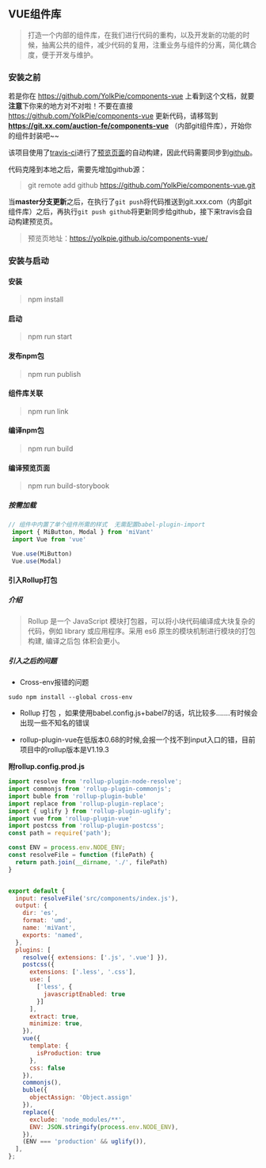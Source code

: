 ## VUE组件库

> 打造一个内部的组件库，在我们进行代码的重构，以及开发新的功能的时候，抽离公共的组件，减少代码的复用，注重业务与组件的分离，简化耦合度，便于开发与维护。

### 安装之前
若是你在 https://github.com/YolkPie/components-vue 上看到这个文档，就要**注意**下你来的地方对不对啦！不要在直接 https://github.com/YolkPie/components-vue 更新代码，请移驾到 **https://git.xx.com/auction-fe/components-vue** （内部git组件库），开始你的组件封装吧~~   

该项目使用了[travis-ci](https://travis-ci.org/)进行了[预览页面](https://yolkpie.github.io/components-vue/)的自动构建，因此代码需要同步到[github](https://github.com/YolkPie/components-vue)。

代码克隆到本地之后，需要先增加github源：

> git remote add github https://github.com/YolkPie/components-vue.git

当<b>master分支更新</b>之后，在执行了`git push`将代码推送到git.xxx.com（内部git组件库）之后，再执行`git push github`将更新同步给github，接下来travis会自动构建预览页。

> 预览页地址：https://yolkpie.github.io/components-vue/

### 安装与启动

#### 安装

> npm install

#### 启动

> npm run start

#### 发布npm包

> npm run publish

#### 组件库关联

> npm run link

#### 编译npm包

> npm run build

#### 编译预览页面

> npm run build-storybook



##### 按需加载

```js
// 组件中内置了单个组件所需的样式  无需配置babel-plugin-import
 import { MiButton, Modal } from 'miVant'
 import Vue from 'vue'

 Vue.use(MiButton)
 Vue.use(Modal)
```



#### 引入Rollup打包

##### 介绍

> Rollup 是一个 JavaScript 模块打包器，可以将小块代码编译成大块复杂的代码，例如 library 或应用程序。采用 es6 原生的模块机制进行模块的打包构建, 编译之后包 体积会更小。


##### 引入之后的问题

- Cross-env报错的问题

```
sudo npm install --global cross-env
```

- Rollup 打包 ，如果使用babel.config.js+babel7的话，坑比较多…….有时候会出现一些不知名的错误

- rollup-plugin-vue在低版本0.68的时候,会报一个找不到input入口的错，目前项目中的rollup版本是V1.19.3



**附rollup.config.prod.js**

```js
import resolve from 'rollup-plugin-node-resolve';
import commonjs from 'rollup-plugin-commonjs';
import buble from 'rollup-plugin-buble'
import replace from 'rollup-plugin-replace';
import { uglify } from 'rollup-plugin-uglify';
import vue from 'rollup-plugin-vue'
import postcss from 'rollup-plugin-postcss';
const path = require('path');

const ENV = process.env.NODE_ENV;
const resolveFile = function (filePath) {
  return path.join(__dirname, './', filePath)
}


export default {
  input: resolveFile('src/components/index.js'),
  output: {
    dir: 'es',
    format: 'umd',
    name: 'miVant',
    exports: 'named',
  },
  plugins: [
    resolve({ extensions: ['.js', '.vue'] }),
    postcss({
      extensions: ['.less', '.css'],
      use: [
        ['less', {
          javascriptEnabled: true
        }]
      ],
      extract: true,
      minimize: true,
    }),
    vue({
      template: {
        isProduction: true
      },
      css: false
    }),
    commonjs(),
    buble({
      objectAssign: 'Object.assign'
    }),
    replace({
      exclude: 'node_modules/**',
      ENV: JSON.stringify(process.env.NODE_ENV),
    }),
    (ENV === 'production' && uglify()),
  ],
};

```
